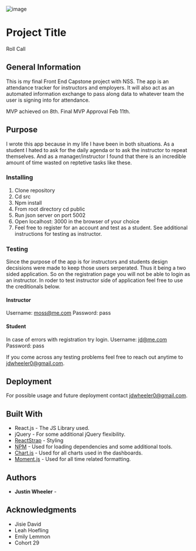 ![image](https://user-images.githubusercontent.com/3199884/54216519-ccf7b300-44b7-11e9-983f-414622b76f27.png)


# Project Title

Roll Call

## General Information

This is my final Front End Capstone project with NSS. The app is an attendance tracker for instructors and employers. It will also act as an automated information exchange to pass along data to whatever team the user is signing into for attendance.

MVP achieved on 8th. Final MVP Approval Feb 11th.

## Purpose 

I wrote this app because in my life I have been in both situations. As a student I hated to ask for the daily agenda or to ask the instructor to repeat themselves. And as a manager/instructor I found that there is an incredible amount of time wasted on reptetive tasks like these.

### Installing

1. Clone repository
2. Cd src
3. Npm install
4. From root directory cd public
5. Run json server on port 5002
6. Open localhost: 3000 in the browser of your choice
7. Feel free to register for an account and test as a student. See additional instructions for testing as instructor.

### Testing

Since the purpose of the app is for instructors and students design decsisions were made to keep those users serperated. Thus it being a two sided application. So on the registration page you will not be able to login as an instructor. In roder to test instructor side of application feel free to use the creditionals below. 

#### Instructor
Username: moss@me.com
Password: pass

#### Student
In case of errors with registration try login.
Username: jd@me.com
Password: pass

If you come across any testing problems feel free to reach out anytime to jdwheeler0@gmail.com.

## Deployment

For possible usage and future deployment contact jdwheeler0@gmail.com.

## Built With

* React.js - The JS Library used.
* jQuery - For some additional jQuery flexibility.
* [ReactStrap](https://reactstrap.github.io/) - Styling
* [NPM](https://www.npmjs.com/) - Used for loading dependencies and some additional tools.
* [Chart.js](https://www.chartjs.org/) - Used for all charts used in the dashboards.
* [Moment.js](http://momentjs.com/) - Used for all time related formatting.

## Authors

* **Justin Wheeler** - 


## Acknowledgments

* Jisie David
* Leah Hoefling
* Emily Lemmon
* Cohort 29
